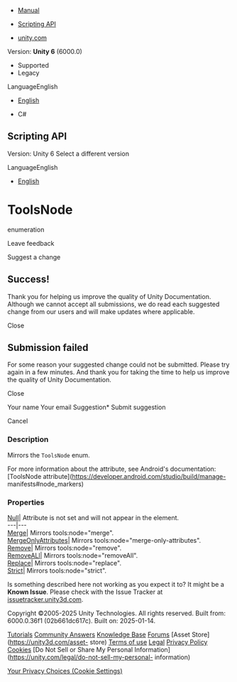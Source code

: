 [ ]()

  * [Manual](../Manual/index.html)
  * [Scripting API](../ScriptReference/index.html)

  * [unity.com](https://unity.com/)

Version: **Unity 6** (6000.0)

  * Supported
  * Legacy

LanguageEnglish

  * [English]()

  * C#

[ ](https://docs.unity3d.com)

## Scripting API

Version: Unity 6 Select a different version

LanguageEnglish

  * [English]()

# ToolsNode

enumeration

Leave feedback

Suggest a change

## Success!

Thank you for helping us improve the quality of Unity Documentation. Although
we cannot accept all submissions, we do read each suggested change from our
users and will make updates where applicable.

Close

## Submission failed

For some reason your suggested change could not be submitted. Please <a>try
again</a> in a few minutes. And thank you for taking the time to help us
improve the quality of Unity Documentation.

Close

Your name Your email Suggestion* Submit suggestion

Cancel

[ ]()

### Description

Mirrors the ` ToolsNode ` enum.

For more information about the attribute, see Android's documentation:
[ToolsNode attribute](https://developer.android.com/studio/build/manage-
manifests#node_markers)

### Properties

[Null](Unity.Android.Gradle.Manifest.ToolsNode.Null.html)| Attribute is not
set and will not appear in the element.  
---|---  
[Merge](Unity.Android.Gradle.Manifest.ToolsNode.Merge.html)| Mirrors
tools:node="merge".  
[MergeOnlyAttributes](Unity.Android.Gradle.Manifest.ToolsNode.MergeOnlyAttributes.html)|
Mirrors tools:node="merge-only-attributes".  
[Remove](Unity.Android.Gradle.Manifest.ToolsNode.Remove.html)| Mirrors
tools:node="remove".  
[RemoveALl](Unity.Android.Gradle.Manifest.ToolsNode.RemoveALl.html)| Mirrors
tools:node="removeAll".  
[Replace](Unity.Android.Gradle.Manifest.ToolsNode.Replace.html)| Mirrors
tools:node="replace".  
[Strict](Unity.Android.Gradle.Manifest.ToolsNode.Strict.html)| Mirrors
tools:node="strict".  
  
Is something described here not working as you expect it to? It might be a
**Known Issue**. Please check with the Issue Tracker at
[issuetracker.unity3d.com](https://issuetracker.unity3d.com).

Copyright ©2005-2025 Unity Technologies. All rights reserved. Built from:
6000.0.36f1 (02b661dc617c). Built on: 2025-01-14.

[Tutorials](https://unity3d.com/learn) [Community
Answers](https://answers.unity3d.com) [Knowledge
Base](https://support.unity3d.com/hc/en-us)
[Forums](https://forum.unity3d.com) [Asset Store](https://unity3d.com/asset-
store) [Terms of use](https://docs.unity3d.com/Manual/TermsOfUse.html)
[Legal](https://unity.com/legal) [Privacy
Policy](https://unity.com/legal/privacy-policy)
[Cookies](https://unity.com/legal/cookie-policy) [Do Not Sell or Share My
Personal Information](https://unity.com/legal/do-not-sell-my-personal-
information)

[Your Privacy Choices (Cookie Settings)](javascript:void\(0\);)

